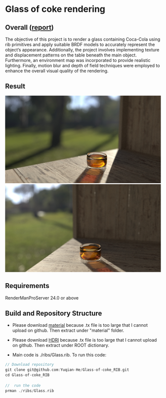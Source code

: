 # Glass of coke rendering

## Overall ([report](https://drive.google.com/file/d/1Y48_KAl0-PUQekoeWXARbjMI1Tb5IlF1/view?usp=share_link))
The objective of this project is to render a glass containing Coca-Cola using rib primitives and apply suitable BRDF models to accurately represent the object’s appearance. Additionally, the project involves implementing texture and displacement patterns on the table beneath the main object. Furthermore, an environment map was incorporated to provide realistic lighting. Finally, motion blur and depth of field techniques were employed to enhance the overall visual quality of the rendering.

## Result
![](./results/Final%20with%20depth%2001.jpg)
![](./results/Final%20with%20depth%2002.jpg)

## Requirements
RenderManProServer 24.0 or above

## Build and Repository Structure
- Please download [material](https://drive.google.com/file/d/1fgTx3xBFNH0O2BoqCF1uSii3F8A92AlT/view?usp=share_link) because .tx file is too large that I cannot upload on github. Then extract under "material" folder.

- Please download [HDRI](https://drive.google.com/file/d/1ZskYMDCajDv4VdCkyT9qe0emX0FD29Mv/view?usp=share_link) because .tx file is too large that I cannot upload on github. Then extract under ROOT dictionary.

- Main code is  ./ribs/Glass.rib. To run this code:
``` c
// Download repository
git clone git@github.com:Yuqian-He/Glass-of-coke_RIB.git
cd Glass-of-coke_RIB

//  run the code
prman ./ribs/Glass.rib
```




